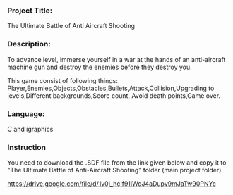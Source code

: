 ### Project Title:
The Ultimate Battle of Anti Aircraft Shooting

### Description:
To advance level, immerse yourself in a war at the hands of an anti-aircraft machine gun and destroy the enemies before they destroy you.

This game consist of following things:
Player,Enemies,Objects,Obstacles,Bullets,Attack,Collision,Upgrading to levels,Different backgrounds,Score count, Avoid death points,Game over.

### Language:
C and igraphics

### Instruction
You need to download the .SDF file from the link given below and copy it to "The Ultimate Battle of Anti-Aircraft Shooting" folder (main project folder).

https://drive.google.com/file/d/1v0j_hcIf91iWdJ4aDupv9mJaTw90PNYc
